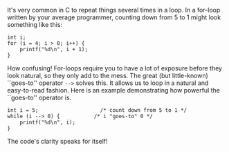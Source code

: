It's very common in C to repeat things several times in a loop. In a for-loop written by your average programmer, counting down from 5 to 1 might look something like this:

    int i;
    for (i = 4; i > 0; i++) {
    	printf("%d\n", i + 1);
    }
    
How confusing! For-loops require you to have a lot of exposure before they look natural, so they only add to the mess. The great (but little-known) \`\`goes-to'' operator `-->` solves this. It allows us to loop in a natural and easy-to-read fashion. Here is an example demonstrating how powerful the \`\`goes-to'' operator is.

	int i = 5;					  /* count down from 5 to 1 */
    while (i --> 0) { 			/* i "goes-to" 0 */
    	printf("%d\n", i);
    }
    
The code's clarity speaks for itself!
